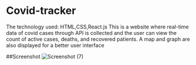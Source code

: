 # Covid-tracker
The technology used: HTML,CSS,React.js
This is a website where real-time data of covid cases
through API is collected and the user can view the count
of active cases, deaths, and recovered patients. A map and
graph are also displayed for a better user interface

##Screenshot
![Screenshot (7)](https://user-images.githubusercontent.com/72190252/154531915-7c94b03c-3c65-4a50-8c35-0aa5c24157fc.png)
